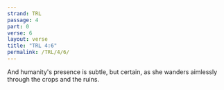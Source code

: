```yaml
---
strand: TRL
passage: 4
part: 0
verse: 6
layout: verse
title: "TRL 4:6"
permalink: /TRL/4/6/
---
```

And humanity's presence is subtle, but certain, as she wanders aimlessly through the crops and the ruins.
